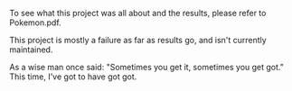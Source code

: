 To see what this project was all about and the results, please refer to Pokemon.pdf.

This project is mostly a failure as far as results go, and isn't currently maintained. 

As a wise man once said: "Sometimes you get it, sometimes you get got." This time, I've got to have got got. 
